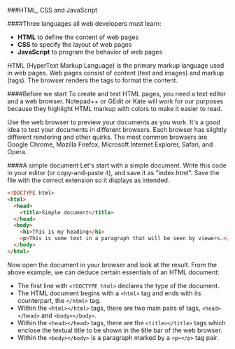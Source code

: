 ###HTML, CSS and JavaScript

####Three languages all web developers must learn:
   * **HTML** to define the content of web pages
   * **CSS** to specify the layout of web pages
   * **JavaScript** to program the behavior of web pages

HTML (HyperText Markup Language) is the primary markup language used in web pages. Web pages consist of content (text and images) and markup (tags). The browser renders the tags to format the content.  

####Before we start
To create and test HTML pages, you need a text editor and a web browser. Notepad++ or GEdit or Kate will work for our purposes because they highlight HTML markup with colors to make it easier to read. 

Use the web browser to preview your documents as you work. It's a good idea to test your documents in different browsers. Each browser has slightly different rendering and other quirks. The most common browsers are Google Chrome, Mozilla Firefox, Microsoft Internet Explorer, Safari, and Opera. 

####A simple document
Let's start with a simple document. Write this code in your editor (or copy-and-paste it), and save it as "index.html".  Save the file with the correct extension so it displays as intended.

```html
<!DOCTYPE html>
<html>
  <head>
    <title>Simple document</title>
  </head>
  <body>
    <h1>This is my heading</h1>
    <p>This is some text in a paragraph that will be seen by viewers.</p>
  </body>
</html>
```

Now open the document in your browser and look at the result. From the above example, we can deduce certain essentials of an HTML document:
* The first line with <code>&lt;!DOCTYPE html&gt;</code> declares the type of the document.
* The HTML document begins with a <code>&lt;html&gt;</code> tag and ends with its counterpart, the <code>&lt;/html&gt;</code> tag.
* Within the <code>&lt;html&gt;&lt;/html&gt;</code> tags, there are two main pairs of tags, <code>&lt;head&gt;&lt;/head&gt;</code> and <code>&lt;body&gt;&lt;/body&gt;</code>.
* Within the <code>&lt;head&gt;&lt;/head&gt;</code> tags, there are the <code>&lt;title&gt;&lt;/title&gt;</code> tags which enclose the textual title to be shown in the title bar of the web browser.
* Within the <code>&lt;body&gt;&lt;/body&gt;</code> is a paragraph marked by a <code>&lt;p&gt;&lt;/p&gt;</code> tag pair.

